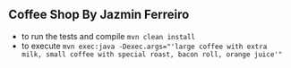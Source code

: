 ## Coffee Shop By Jazmin Ferreiro
* to run the tests and compile
    ```mvn clean install```
* to execute
    ```mvn exec:java -Dexec.args="'large coffee with extra milk, small coffee with special roast, bacon roll, orange juice'"```

